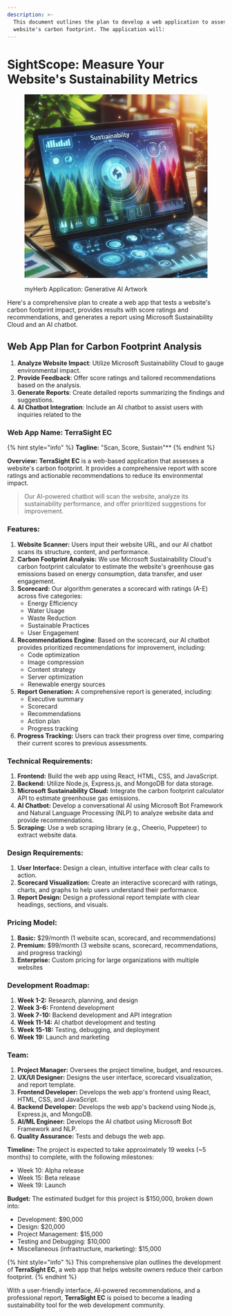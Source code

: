 ```yaml
---
description: >-
  This document outlines the plan to develop a web application to assess a
  website's carbon footprint. The application will:
---
```


# SightScope: Measure Your Website's Sustainability Metrics

<figure><img src="../../../.gitbook/assets/sustainability futuristic computer screen myherb AI art 3.jpeg" alt=""><figcaption><p>myHerb Application: Generative AI Artwork</p></figcaption></figure>

Here's a comprehensive plan to create a web app that tests a website's carbon footprint impact, provides results with score ratings and recommendations, and generates a report using Microsoft Sustainability Cloud and an AI chatbot.

## Web App Plan for Carbon Footprint Analysis

1. **Analyze Website Impact**: Utilize Microsoft Sustainability Cloud to gauge environmental impact.
2. **Provide Feedback**: Offer score ratings and tailored recommendations based on the analysis.
3. **Generate Reports**: Create detailed reports summarizing the findings and suggestions.
4. **AI Chatbot Integration**: Include an AI chatbot to assist users with inquiries related to the

### **Web App Name:** TerraSight EC

{% hint style="info" %}
**Tagline:** "Scan, Score, Sustain"\*\*
{% endhint %}

**Overview:** **TerraSight EC** is a web-based application that assesses a website's carbon footprint. It provides a comprehensive report with score ratings and actionable recommendations to reduce its environmental impact.&#x20;

> Our AI-powered chatbot will scan the website, analyze its sustainability performance, and offer prioritized suggestions for improvement.

### **Features:**

1. **Website Scanner:** Users input their website URL, and our AI chatbot scans its structure, content, and performance.
2. **Carbon Footprint Analysis:** We use Microsoft Sustainability Cloud's carbon footprint calculator to estimate the website's greenhouse gas emissions based on energy consumption, data transfer, and user engagement.
3. **Scorecard:** Our algorithm generates a scorecard with ratings (A-E) across five categories:
   * Energy Efficiency
   * Water Usage
   * Waste Reduction
   * Sustainable Practices
   * User Engagement
4. **Recommendations Engine**: Based on the scorecard, our AI chatbot provides prioritized recommendations for improvement, including:
   * Code optimization
   * Image compression
   * Content strategy
   * Server optimization
   * Renewable energy sources
5. **Report Generation:** A comprehensive report is generated, including:
   * Executive summary
   * Scorecard
   * Recommendations
   * Action plan
   * Progress tracking
6. **Progress Tracking:** Users can track their progress over time, comparing their current scores to previous assessments.

### **Technical Requirements:**

1. **Frontend:** Build the web app using React, HTML, CSS, and JavaScript.
2. **Backend:** Utilize Node.js, Express.js, and MongoDB for data storage.
3. **Microsoft Sustainability Cloud:** Integrate the carbon footprint calculator API to estimate greenhouse gas emissions.
4. **AI Chatbot:** Develop a conversational AI using Microsoft Bot Framework and Natural Language Processing (NLP) to analyze website data and provide recommendations.
5. **Scraping:** Use a web scraping library (e.g., Cheerio, Puppeteer) to extract website data.

### **Design Requirements:**

1. **User Interface:** Design a clean, intuitive interface with clear calls to action.
2. **Scorecard Visualization:** Create an interactive scorecard with ratings, charts, and graphs to help users understand their performance.
3. **Report Design:** Design a professional report template with clear headings, sections, and visuals.

### **Pricing Model:**

1. **Basic:** $29/month (1 website scan, scorecard, and recommendations)
2. **Premium:** $99/month (3 website scans, scorecard, recommendations, and progress tracking)
3. **Enterprise:** Custom pricing for large organizations with multiple websites

### **Development Roadmap:**

1. **Week 1-2:** Research, planning, and design
2. **Week 3-6:** Frontend development
3. **Week 7-10:** Backend development and API integration
4. **Week 11-14:** AI chatbot development and testing
5. **Week 15-18:** Testing, debugging, and deployment
6. **Week 19:** Launch and marketing

### **Team:**

1. **Project Manager:** Oversees the project timeline, budget, and resources.
2. **UX/UI Designer:** Designs the user interface, scorecard visualization, and report template.
3. **Frontend Developer:** Develops the web app's frontend using React, HTML, CSS, and JavaScript.
4. **Backend Developer:** Develops the web app's backend using Node.js, Express.js, and MongoDB.
5. **AI/ML Engineer:** Develops the AI chatbot using Microsoft Bot Framework and NLP.
6. **Quality Assurance:** Tests and debugs the web app.

**Timeline:** The project is expected to take approximately 19 weeks (\~5 months) to complete, with the following milestones:

* Week 10: Alpha release
* Week 15: Beta release
* Week 19: Launch

**Budget:** The estimated budget for this project is $150,000, broken down into:

* Development: $90,000
* Design: $20,000
* Project Management: $15,000
* Testing and Debugging: $10,000
* Miscellaneous (infrastructure, marketing): $15,000

{% hint style="info" %}
This comprehensive plan outlines the development of **TerraSight EC**, a web app that helps website owners reduce their carbon footprint.&#x20;
{% endhint %}

With a user-friendly interface, AI-powered recommendations, and a professional report, **TerraSight EC** is poised to become a leading sustainability tool for the web development community.
